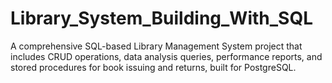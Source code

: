 # Library_System_Building_With_SQL
A comprehensive SQL-based Library Management System project that includes CRUD operations, data analysis queries, performance reports, and stored procedures for book issuing and returns, built for PostgreSQL.
